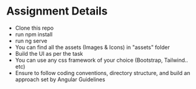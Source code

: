 # Assignment Details

- Clone this repo
- run npm install
- run ng serve
- You can find all the assets (Images & Icons) in "assets" folder
- Build the UI as per the task
- You can use any css framework of your choice (Bootstrap, Tailwind.. etc)
- Ensure to follow coding conventions, directory structure, and build an approach set by Angular Guidelines
